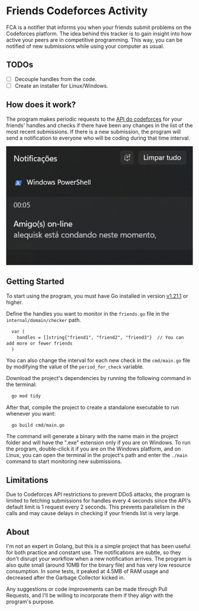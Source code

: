 # Friends Codeforces Activity

FCA is a notifier that informs you when your friends submit problems on the Codeforces platform. The idea behind this tracker is to gain insight into how active your peers are in competitive programming. This way, you can be notified of new submissions while using your computer as usual.


## TODOs

- [ ] Decouple handles from the code.
- [ ] Create an installer for Linux/Windows.

## How does it work?

The program makes periodic requests to the [API do codeforces](https://codeforces.com/apiHelp) for your friends' handles and checks if there have been any changes in the list of the most recent submissions. If there is a new submission, the program will send a notification to everyone who will be coding during that time interval.

<p align="center">
  <img src="./image-notification.png" alt="Example notification" width="700">
</p>

## Getting Started

To start using the program, you must have Go installed in version [v1.21.1](https://go.dev/doc/install) or higher.

Define the handles you want to monitor in the `friends.go` file in the `internal/domain/checker` path.

```golang
  var (
    handles = []string{"friend1", "friend2", "friend3"}  // You can add more or fewer friends
  )
```

You can also change the interval for each new check in the `cmd/main.go` file by modifying the value of the `period_for_check` variable.

Download the project's dependencies by running the following command in the terminal:

```sh
  go mod tidy
```

After that, compile the project to create a standalone executable to run whenever you want:

```sh
  go build cmd/main.go
```

The command will generate a binary with the name main in the project folder and will have the ".exe" extension only if you are on Windows. To run the program, double-click it if you are on the Windows platform, and on Linux, you can open the terminal in the project's path and enter the `./main` command to start monitoring new submissions.

## Limitations

Due to Codeforces API restrictions to prevent DDoS attacks, the program is limited to fetching submissions for handles every 4 seconds since the API's default limit is 1 request every 2 seconds. This prevents parallelism in the calls and may cause delays in checking if your friends list is very large.


## About

I'm not an expert in Golang, but this is a simple project that has been useful for both practice and constant use. The notifications are subtle, so they don't disrupt your workflow when a new notification arrives. The program is also quite small (around 10MB for the binary file) and has very low resource consumption. In some tests, it peaked at 4.5MB of RAM usage and decreased after the Garbage Collector kicked in.

Any suggestions or code improvements can be made through Pull Requests, and I'll be willing to incorporate them if they align with the program's purpose.
